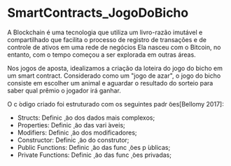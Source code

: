 # SmartContracts_JogoDoBicho

A Blockchain é uma tecnologia que utiliza um livro-razão imutável e compartilhado que facilita o processo de registro de transações e de controle de ativos em uma rede de negócios Ela nasceu com o Bitcoin, no entanto, com o tempo começou a ser explorada em outras áreas.

Nos jogos de aposta, idealizamos a criação da loteira do jogo do bicho em um smart contract. Considerado como um "jogo de azar", o jogo do bicho consiste em escolher um animal e aguardar o resultado do sorteio para saber qual prêmio o jogador irá ganhar.


O c ́odigo criado foi estruturado com os seguintes padr ̃oes[Bellomy 2017]:
  - Structs: Definic ̧  ̃ao dos dados mais complexos;
  - Properties: Definic ̧  ̃ao das vari ́aveis;
  - Modifiers: Definic ̧  ̃ao dos modificadores;
  - Constructor: Definic ̧  ̃ao do construtor;
  - Public Functions: Definic ̧  ̃ao das func ̧  ̃oes p ́ublicas;
  - Private Functions: Definic ̧  ̃ao das func ̧  ̃oes privadas;
